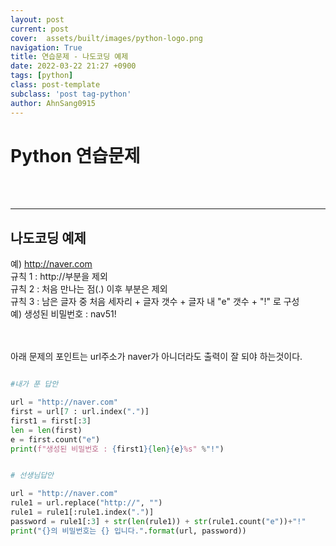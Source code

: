 ```yaml
---
layout: post
current: post
cover:  assets/built/images/python-logo.png
navigation: True
title: 연습문제 - 나도코딩 예제 
date: 2022-03-22 21:27 +0900
tags: [python]
class: post-template
subclass: 'post tag-python'
author: AhnSang0915
---
```



# Python 연습문제

<br>
<br>

---

## 나도코딩 예제

예) http://naver.com<br>
규칙 1 : http://부분을 제외 <br>
규칙 2 : 처음 만나는 점(.) 이후 부분은 제외<br>
규칙 3 : 남은 글자 중 처음 세자리 + 글자 갯수 + 글자 내 "e" 갯수 + "!" 로 구성<br>
예) 생성된 비밀번호 : nav51!<br>

<br>
<br>
아래 문제의 포인트는 url주소가 naver가 아니더라도 출력이 잘 되야 하는것이다. 

~~~python

#내가 푼 답안

url = "http://naver.com"
first = url[7 : url.index(".")]
first1 = first[:3]
len = len(first)
e = first.count("e")
print(f"생성된 비밀번호 : {first1}{len}{e}%s" %"!")

~~~~

~~~python

# 선생님답안

url = "http://naver.com"
rule1 = url.replace("http://", "")
rule1 = rule1[:rule1.index(".")]
password = rule1[:3] + str(len(rule1)) + str(rule1.count("e"))+"!"
print("{}의 비밀번호는 {} 입니다.".format(url, password))

~~~